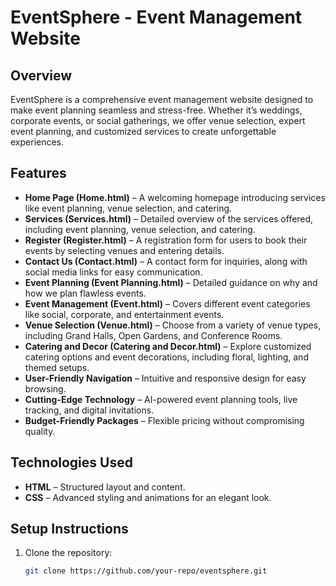 # EventSphere - Event Management Website  

## Overview  
EventSphere is a comprehensive event management website designed to make event planning seamless and stress-free. Whether it’s weddings, corporate events, or social gatherings, we offer venue selection, expert event planning, and customized services to create unforgettable experiences.  

## Features  
- **Home Page (Home.html)** – A welcoming homepage introducing services like event planning, venue selection, and catering.  
- **Services (Services.html)** – Detailed overview of the services offered, including event planning, venue selection, and catering.  
- **Register (Register.html)** – A registration form for users to book their events by selecting venues and entering details.  
- **Contact Us (Contact.html)** – A contact form for inquiries, along with social media links for easy communication.  
- **Event Planning (Event Planning.html)** – Detailed guidance on why and how we plan flawless events.  
- **Event Management (Event.html)** – Covers different event categories like social, corporate, and entertainment events.  
- **Venue Selection (Venue.html)** – Choose from a variety of venue types, including Grand Halls, Open Gardens, and Conference Rooms.  
- **Catering and Decor (Catering and Decor.html)** – Explore customized catering options and event decorations, including floral, lighting, and themed setups.  
- **User-Friendly Navigation** – Intuitive and responsive design for easy browsing.  
- **Cutting-Edge Technology** – AI-powered event planning tools, live tracking, and digital invitations.  
- **Budget-Friendly Packages** – Flexible pricing without compromising quality.  

## Technologies Used  
- **HTML** – Structured layout and content.  
- **CSS** – Advanced styling and animations for an elegant look.  

## Setup Instructions  
1. Clone the repository:  
   ```sh
   git clone https://github.com/your-repo/eventsphere.git
